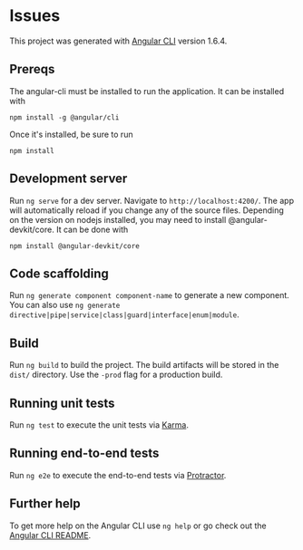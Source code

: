 # Issues

This project was generated with [Angular CLI](https://github.com/angular/angular-cli) version 1.6.4.

## Prereqs

The angular-cli must be installed to run the application. It can be installed with
```
npm install -g @angular/cli
```
Once it's installed, be sure to run
```
npm install
```

## Development server

Run `ng serve` for a dev server. Navigate to `http://localhost:4200/`. The app will automatically reload if you change any of the source files. Depending on the version on nodejs installed, you may need to install @angular-devkit/core. It can be done with
```
npm install @angular-devkit/core
```

## Code scaffolding

Run `ng generate component component-name` to generate a new component. You can also use `ng generate directive|pipe|service|class|guard|interface|enum|module`.

## Build

Run `ng build` to build the project. The build artifacts will be stored in the `dist/` directory. Use the `-prod` flag for a production build.

## Running unit tests

Run `ng test` to execute the unit tests via [Karma](https://karma-runner.github.io).

## Running end-to-end tests

Run `ng e2e` to execute the end-to-end tests via [Protractor](http://www.protractortest.org/).

## Further help

To get more help on the Angular CLI use `ng help` or go check out the [Angular CLI README](https://github.com/angular/angular-cli/blob/master/README.md).
